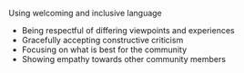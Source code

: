 Using welcoming and inclusive language
- Being respectful of differing viewpoints and experiences
- Gracefully accepting constructive criticism
- Focusing on what is best for the community
- Showing empathy towards other community members
